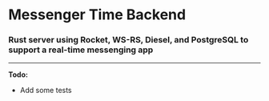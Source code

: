 
# Messenger Time Backend

### Rust server using Rocket, WS-RS, Diesel, and PostgreSQL to support a real-time messenging app

***

**Todo:**

* Add some tests